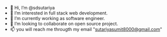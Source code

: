 - 👋 Hi, I’m @sdsutariya
- 👀 I’m interested in full stack web development.
- 🌱 I’m currently working as software engineer.
- 💞️ I’m looking to collaborate on open source project.
- 📫 you will reach me througth my email "sutariyasumit8000@gmail.com"

